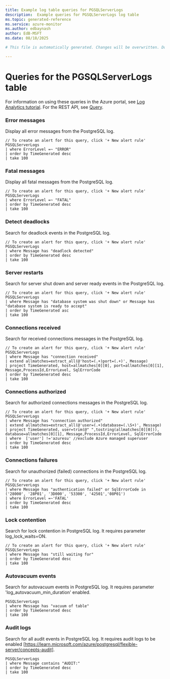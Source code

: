 ```yaml
---
title: Example log table queries for PGSQLServerLogs
description:  Example queries for PGSQLServerLogs log table
ms.topic: generated-reference
ms.service: azure-monitor
ms.author: edbaynash
author: EdB-MSFT
ms.date: 08/18/2025

# This file is automatically generated. Changes will be overwritten. Do not change this file directly. 

---
```


# Queries for the PGSQLServerLogs table

For information on using these queries in the Azure portal, see [Log Analytics tutorial](/azure/azure-monitor/logs/log-analytics-tutorial). For the REST API, see [Query](/rest/api/loganalytics/query).


### Error messages  


Display all error messages from the PostgreSQL log.  

```query
// To create an alert for this query, click '+ New alert rule'
PGSQLServerLogs
| where ErrorLevel =~ "ERROR"
| order by TimeGenerated desc 
| take 100
```



### Fatal messages  


Display all fatal messages from the PostgreSQL log.  

```query
// To create an alert for this query, click '+ New alert rule'
PGSQLServerLogs
| where ErrorLevel =~ "FATAL"
| order by TimeGenerated desc 
| take 100
```



### Detect deadlocks  


Search for deadlock events in the PostgreSQL log.  

```query
// To create an alert for this query, click '+ New alert rule'
PGSQLServerLogs
| where Message has "deadlock detected"
| order by TimeGenerated desc 
| take 100
```



### Server restarts  


Search for server shut down and server ready events in the PostgreSQL log.  

```query
// To create an alert for this query, click '+ New alert rule'
PGSQLServerLogs
| where Message has "database system was shut down" or Message has "database system is ready to accept"
| order by TimeGenerated asc
| take 100
```



### Connections received  


Search for received connections messages in the PostgreSQL log.  

```query
// To create an alert for this query, click '+ New alert rule'
PGSQLServerLogs
| where Message has "connection received"
| extend allmatches=extract_all(@'host=(.+)port=(.+)', Message)
| project TimeGenerated, host=allmatches[0][0], port=allmatches[0][1], Message,ProcessId,ErrorLevel, SqlErrorCode
| order by TimeGenerated desc 
| take 100
```



### Connections authorized  


Search for authorized connections messages in the PostgreSQL log.  

```query
// To create an alert for this query, click '+ New alert rule'
PGSQLServerLogs
| where Message has "connection authorized"
| extend allmatches=extract_all(@'user=(.+)database=(.\S+)', Message)
| project TimeGenerated, user=trim(@" ",tostring(allmatches[0][0])), database=allmatches[0][1], Message,ProcessId,ErrorLevel, SqlErrorCode
| where  ['user'] !='azuresu' //exclude Azure managed superuser
| order by TimeGenerated desc 
| take 100
```



### Connections failures  


Search for unauthorized (failed) connections in the PostgreSQL log.  

```query
// To create an alert for this query, click '+ New alert rule'
PGSQLServerLogs
| where Message has "authentication failed" or SqlErrorCode in ('28000', '28P01', '3D000', '53300', '42501','08P01')
| where ErrorLevel =~'FATAL'
| order by TimeGenerated desc 
| take 100
```



### Lock contention  


Search for lock contention in PostgreSQL log. It requires parameter log_lock_waits=ON.  

```query
// To create an alert for this query, click '+ New alert rule'
PGSQLServerLogs
| where Message has "still waiting for"
| order by TimeGenerated desc 
| take 100
```



### Autovacuum events  


Search for autovacuum events in PostgreSQL log. It requires parameter 'log_autovacuum_min_duration' enabled.  

```query
PGSQLServerLogs
| where Message has "vacuum of table"
| order by TimeGenerated desc 
| take 100
```



### Audit logs  


Search for all audit events in PostgreSQL log. It requires audit logs to be enabled [https://learn.microsoft.com/azure/postgresql/flexible-server/concepts-audit].  

```query
PGSQLServerLogs
| where Message contains "AUDIT:"
| order by TimeGenerated desc 
| take 100
```

